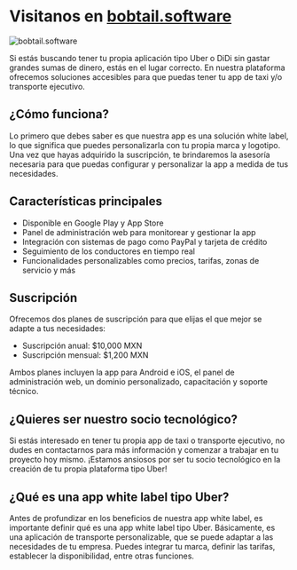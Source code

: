 # Visitanos en [bobtail.software](https://bobtail.software)

![bobtail.software](https://www.bobtail.software/assets/feature.png)

Si estás buscando tener tu propia aplicación tipo Uber o DiDi sin gastar grandes sumas de dinero, estás en el lugar correcto. En nuestra plataforma ofrecemos soluciones accesibles para que puedas tener tu app de taxi y/o transporte ejecutivo.

## ¿Cómo funciona?

Lo primero que debes saber es que nuestra app es una solución white label, lo que significa que puedes personalizarla con tu propia marca y logotipo. Una vez que hayas adquirido la suscripción, te brindaremos la asesoría necesaria para que puedas configurar y personalizar la app a medida de tus necesidades.

## Características principales

- Disponible en Google Play y App Store
- Panel de administración web para monitorear y gestionar la app
- Integración con sistemas de pago como PayPal y tarjeta de crédito
- Seguimiento de los conductores en tiempo real
- Funcionalidades personalizables como precios, tarifas, zonas de servicio y más

## Suscripción

Ofrecemos dos planes de suscripción para que elijas el que mejor se adapte a tus necesidades:

- Suscripción anual: $10,000 MXN
- Suscripción mensual: $1,200 MXN

Ambos planes incluyen la app para Android e iOS, el panel de administración web, un dominio personalizado, capacitación y soporte técnico.

## ¿Quieres ser nuestro socio tecnológico?

Si estás interesado en tener tu propia app de taxi o transporte ejecutivo, no dudes en contactarnos para más información y comenzar a trabajar en tu proyecto hoy mismo. ¡Estamos ansiosos por ser tu socio tecnológico en la creación de tu propia plataforma tipo Uber!

## ¿Qué es una app white label tipo Uber?

Antes de profundizar en los beneficios de nuestra app white label, es importante definir qué es una app white label tipo Uber. Básicamente, es una aplicación de transporte personalizable, que se puede adaptar a las necesidades de tu empresa. Puedes integrar tu marca, definir las tarifas, establecer la disponibilidad, entre otras funciones.
